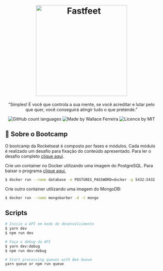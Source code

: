 <h1 align="center">
  <img alt="Fastfeet" title="Fastfeet" src="https://user-images.githubusercontent.com/53301430/73714014-4579ea80-46ee-11ea-9c34-da7069b1265c.png" width="300px" />
</h1>

<p align="center">“Simples! É você que controla a sua mente, se você acreditar e lutar pelo que quer, você conseguirá atingir tudo o que pretende.”</blockquote>

<p align="center">
  <img alt="GitHub count languages" src="https://img.shields.io/badge/languages-3-brightgreen" />
  <img alt="Made by Wallace Ferreira" src="https://img.shields.io/badge/made%20by-Wallace%20Ferreira-green" />
  <img alt="Licence by MIT" src="https://img.shields.io/badge/license-MIT-green" />
</p>

## :rocket: Sobre o Bootcamp
O bootcamp da Rocketseat é composto por fases e módulos. Cada módulo é realizado um desafio para fixação do conteúdo apresentado. Para 
ler o desafio completo [clique aqui](https://github.com/Rocketseat/bootcamp-gostack-desafio-03).

Crie um container no Docker utilizando uma imagem do PostgreSQL. Para baixar o programa [clique aqui.](https://www.docker.com/products/docker-desktop)
```sh
$ docker run --name database -e POSTGRES_PASSWORD=docker -p 5432:5432 -d postgres
```
Crie outro container utilizando uma imagem do MongoDB:
```sh
$ docker run --name mongobarber -d -t mongo
```

## Scripts
```sh
# Inicie a API em modo de desenvolvimento
$ yarn dev
$ npm run dev

# Faça o debug da API
$ yarn dev:debug
$ npm run dev:debug

# Start processing queues with Bee Queue
yarn queue or npm run queue
```

